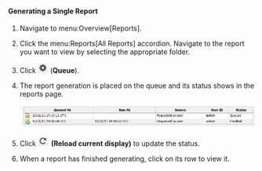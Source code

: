 #### Generating a Single Report

1.  Navigate to menu:Overview\[Reports\].

2.  Click the menu:Reports\[All Reports\] accordion. Navigate to the
    report you want to view by selecting the appropriate folder.

3.  Click ![1847](/images/1847.png) (**Queue**).

4.  The report generation is placed on the queue and its status shows in
    the reports page.

    ![2274](/images/2274.png)

5.  Click ![2106](/images/2106.png) **(Reload current display)** to
    update the status.

6.  When a report has finished generating, click on its row to view it.
